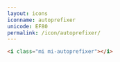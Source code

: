 ```yaml
---
layout: icons
iconname: autoprefixer
unicode: EF80
permalink: /icon/autoprefixer/
---
```


``` html
<i class="mi mi-autoprefixer"></i>
```
